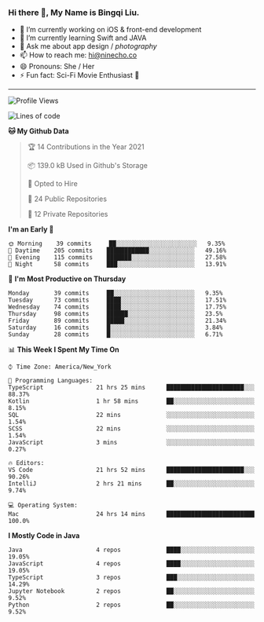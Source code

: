 ### Hi there 👋, My Name is Bingqi Liu.

- 🔭 I’m currently working on iOS & front-end development
- 🌱 I’m currently learning Swift and JAVA
- 💬 Ask me about app design / *photography*
- 📫 How to reach me: hi@ninecho.co
- 😄 Pronouns: She / Her
- ⚡ Fun fact: Sci-Fi Movie Enthusiast 🚀

---

<!--START_SECTION:waka-->
![Profile Views](http://img.shields.io/badge/Profile%20Views-1-blue)

![Lines of code](https://img.shields.io/badge/From%20Hello%20World%20I%27ve%20Written-3.0%20million%20lines%20of%20code-blue)

**🐱 My Github Data** 

> 🏆 14 Contributions in the Year 2021
 > 
> 📦 139.0 kB Used in Github's Storage 
 > 
> 💼 Opted to Hire
 > 
> 📜 24 Public Repositories 
 > 
> 🔑 12 Private Repositories  
 > 
**I'm an Early 🐤** 

```text
🌞 Morning    39 commits     ██░░░░░░░░░░░░░░░░░░░░░░░   9.35% 
🌆 Daytime    205 commits    ████████████░░░░░░░░░░░░░   49.16% 
🌃 Evening    115 commits    ███████░░░░░░░░░░░░░░░░░░   27.58% 
🌙 Night      58 commits     ███░░░░░░░░░░░░░░░░░░░░░░   13.91%

```
📅 **I'm Most Productive on Thursday** 

```text
Monday       39 commits     ██░░░░░░░░░░░░░░░░░░░░░░░   9.35% 
Tuesday      73 commits     ████░░░░░░░░░░░░░░░░░░░░░   17.51% 
Wednesday    74 commits     ████░░░░░░░░░░░░░░░░░░░░░   17.75% 
Thursday     98 commits     ██████░░░░░░░░░░░░░░░░░░░   23.5% 
Friday       89 commits     █████░░░░░░░░░░░░░░░░░░░░   21.34% 
Saturday     16 commits     █░░░░░░░░░░░░░░░░░░░░░░░░   3.84% 
Sunday       28 commits     █░░░░░░░░░░░░░░░░░░░░░░░░   6.71%

```


📊 **This Week I Spent My Time On** 

```text
⌚︎ Time Zone: America/New_York

💬 Programming Languages: 
TypeScript               21 hrs 25 mins      ██████████████████████░░░   88.37% 
Kotlin                   1 hr 58 mins        ██░░░░░░░░░░░░░░░░░░░░░░░   8.15% 
SQL                      22 mins             ░░░░░░░░░░░░░░░░░░░░░░░░░   1.54% 
SCSS                     22 mins             ░░░░░░░░░░░░░░░░░░░░░░░░░   1.54% 
JavaScript               3 mins              ░░░░░░░░░░░░░░░░░░░░░░░░░   0.27%

🔥 Editors: 
VS Code                  21 hrs 52 mins      ██████████████████████░░░   90.26% 
IntelliJ                 2 hrs 21 mins       ██░░░░░░░░░░░░░░░░░░░░░░░   9.74%

💻 Operating System: 
Mac                      24 hrs 14 mins      █████████████████████████   100.0%

```

**I Mostly Code in Java** 

```text
Java                     4 repos             ████░░░░░░░░░░░░░░░░░░░░░   19.05% 
JavaScript               4 repos             ████░░░░░░░░░░░░░░░░░░░░░   19.05% 
TypeScript               3 repos             ███░░░░░░░░░░░░░░░░░░░░░░   14.29% 
Jupyter Notebook         2 repos             ██░░░░░░░░░░░░░░░░░░░░░░░   9.52% 
Python                   2 repos             ██░░░░░░░░░░░░░░░░░░░░░░░   9.52%

```



<!--END_SECTION:waka-->
